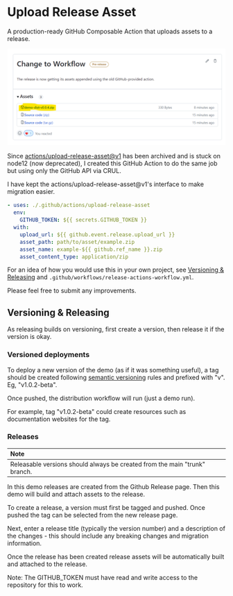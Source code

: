 # Upload Release Asset
A production-ready GitHub Composable Action that uploads assets to a release.  

![Screenshot](demo-screenshot.png)

Since [actions/upload-release-asset@v1](https://github.com/actions/upload-release-asset) has been archived and is stuck on node12 (now deprecated), I created this GitHub Action to do the same job but using only the GitHub API via CRUL.

I have kept the actions/upload-release-asset@v1's interface to make migration easier. 

```yaml
- uses: ./.github/actions/upload-release-asset
  env:
    GITHUB_TOKEN: ${{ secrets.GITHUB_TOKEN }}
  with:
    upload_url: ${{ github.event.release.upload_url }}
    asset_path: path/to/asset/example.zip
    asset_name: example-${{ github.ref_name }}.zip
    asset_content_type: application/zip
```

For an idea of how you would use this in your own project, see [Versioning & Releasing](#Versioning--Releasing) and `.github/workflows/release-actions-workflow.yml`.

Please feel free to submit any improvements. 


## Versioning & Releasing

As releasing builds on versioning, first create a version, then release it if the version is okay.

### Versioned deployments

To deploy a new version of the demo (as if it was something useful), a tag should be created following [semantic versioning](https://semver.org/) rules and prefixed with "v". Eg, "v1.0.2-beta".

Once pushed, the distribution workflow will run (just a demo run).

For example, tag "v1.0.2-beta" could create resources such as documentation websites for the tag.


### Releases

| Note |
| :--- |
| Releasable versions should always be created from the main "trunk" branch. |

In this demo releases are created from the Github Release page. Then this demo will build and attach assets to the release.

To create a release, a version must first be tagged and pushed. Once pushed the tag can be selected from the new release page.

Next, enter a release title (typically the version number) and a description of the changes - this should include any breaking changes and migration information.

Once the release has been created release assets will be automatically built and attached to the release. 

Note: The  GITHUB_TOKEN must have read and write access to the repository for this to work.
